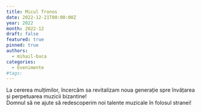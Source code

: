 ```yaml
---
title: Micul Tronos
date: 2022-12-21T00:00:00Z
year: 2022
month: 2022-12
draft: false
featured: true
pinned: true
authors:
  - mihail-buca
categories:
  - Evenimente
#tags:
---
```

La cererea mulțimilor, încercăm sa revitalizam noua generație spre învățarea și perpetuarea muzicii bizantine!  
Domnul să ne ajute să redescoperim noi talente muzicale în folosul stranei!

